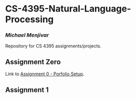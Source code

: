 # CS-4395-Natural-Language-Processing
### *Michael Menjivar*
Repository for CS 4395 assignments/projects.

## Assignment Zero
Link to [Assignment 0 - Porfolio Setup](CS_4395_-_Assignment_0.pdf).

## Assignment 1

